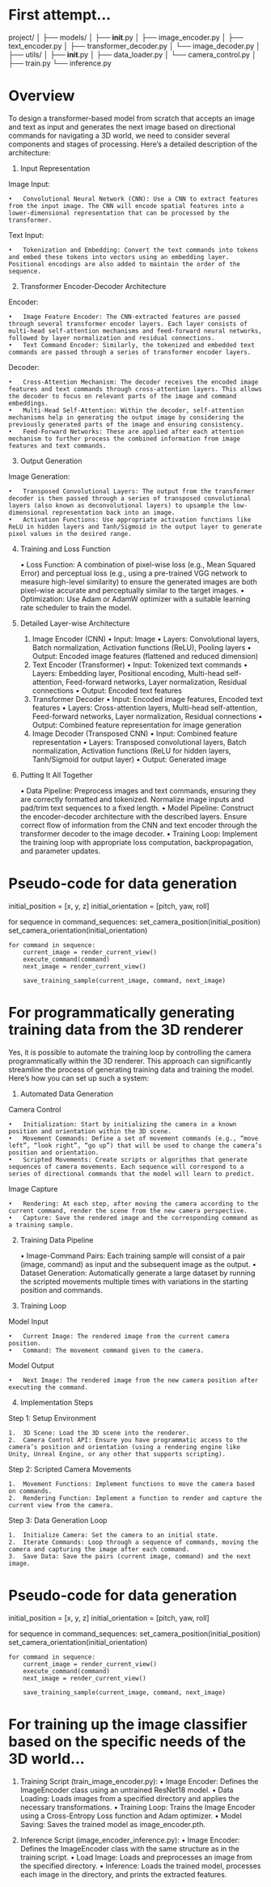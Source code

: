 # First attempt...

project/
│
├── models/
│   ├── __init__.py
│   ├── image_encoder.py
│   ├── text_encoder.py
│   ├── transformer_decoder.py
│   └── image_decoder.py
│
├── utils/
│   ├── __init__.py
│   ├── data_loader.py
│   └── camera_control.py
│
├── train.py
└── inference.py

# Overview

To design a transformer-based model from scratch that accepts an image and text as input and generates the next image based on directional commands for navigating a 3D world, we need to consider several components and stages of processing. Here’s a detailed description of the architecture:

1. Input Representation

Image Input:

	•	Convolutional Neural Network (CNN): Use a CNN to extract features from the input image. The CNN will encode spatial features into a lower-dimensional representation that can be processed by the transformer.

Text Input:

	•	Tokenization and Embedding: Convert the text commands into tokens and embed these tokens into vectors using an embedding layer. Positional encodings are also added to maintain the order of the sequence.

2. Transformer Encoder-Decoder Architecture

Encoder:

	•	Image Feature Encoder: The CNN-extracted features are passed through several transformer encoder layers. Each layer consists of multi-head self-attention mechanisms and feed-forward neural networks, followed by layer normalization and residual connections.
	•	Text Command Encoder: Similarly, the tokenized and embedded text commands are passed through a series of transformer encoder layers.

Decoder:

	•	Cross-Attention Mechanism: The decoder receives the encoded image features and text commands through cross-attention layers. This allows the decoder to focus on relevant parts of the image and command embeddings.
	•	Multi-Head Self-Attention: Within the decoder, self-attention mechanisms help in generating the output image by considering the previously generated parts of the image and ensuring consistency.
	•	Feed-Forward Networks: These are applied after each attention mechanism to further process the combined information from image features and text commands.

3. Output Generation

Image Generation:

	•	Transposed Convolutional Layers: The output from the transformer decoder is then passed through a series of transposed convolutional layers (also known as deconvolutional layers) to upsample the low-dimensional representation back into an image.
	•	Activation Functions: Use appropriate activation functions like ReLU in hidden layers and Tanh/Sigmoid in the output layer to generate pixel values in the desired range.

4. Training and Loss Function

	•	Loss Function: A combination of pixel-wise loss (e.g., Mean Squared Error) and perceptual loss (e.g., using a pre-trained VGG network to measure high-level similarity) to ensure the generated images are both pixel-wise accurate and perceptually similar to the target images.
	•	Optimization: Use Adam or AdamW optimizer with a suitable learning rate scheduler to train the model.

5. Detailed Layer-wise Architecture

	1.	Image Encoder (CNN)
	•	Input: Image
	•	Layers: Convolutional layers, Batch normalization, Activation functions (ReLU), Pooling layers
	•	Output: Encoded image features (flattened and reduced dimension)
	2.	Text Encoder (Transformer)
	•	Input: Tokenized text commands
	•	Layers: Embedding layer, Positional encoding, Multi-head self-attention, Feed-forward networks, Layer normalization, Residual connections
	•	Output: Encoded text features
	3.	Transformer Decoder
	•	Input: Encoded image features, Encoded text features
	•	Layers: Cross-attention layers, Multi-head self-attention, Feed-forward networks, Layer normalization, Residual connections
	•	Output: Combined feature representation for image generation
	4.	Image Decoder (Transposed CNN)
	•	Input: Combined feature representation
	•	Layers: Transposed convolutional layers, Batch normalization, Activation functions (ReLU for hidden layers, Tanh/Sigmoid for output layer)
	•	Output: Generated image

6. Putting It All Together

	•	Data Pipeline: Preprocess images and text commands, ensuring they are correctly formatted and tokenized. Normalize image inputs and pad/trim text sequences to a fixed length.
	•	Model Pipeline: Construct the encoder-decoder architecture with the described layers. Ensure correct flow of information from the CNN and text encoder through the transformer decoder to the image decoder.
	•	Training Loop: Implement the training loop with appropriate loss computation, backpropagation, and parameter updates.


# Pseudo-code for data generation
initial_position = [x, y, z]
initial_orientation = [pitch, yaw, roll]

for sequence in command_sequences:
    set_camera_position(initial_position)
    set_camera_orientation(initial_orientation)
    
    for command in sequence:
        current_image = render_current_view()
        execute_command(command)
        next_image = render_current_view()
        
        save_training_sample(current_image, command, next_image)


# For programmatically generating training data from the 3D renderer

Yes, it is possible to automate the training loop by controlling the camera programmatically within the 3D renderer. This approach can significantly streamline the process of generating training data and training the model. Here’s how you can set up such a system:

1. Automated Data Generation

Camera Control

	•	Initialization: Start by initializing the camera in a known position and orientation within the 3D scene.
	•	Movement Commands: Define a set of movement commands (e.g., “move left”, “look right”, “go up”) that will be used to change the camera’s position and orientation.
	•	Scripted Movements: Create scripts or algorithms that generate sequences of camera movements. Each sequence will correspond to a series of directional commands that the model will learn to predict.

Image Capture

	•	Rendering: At each step, after moving the camera according to the current command, render the scene from the new camera perspective.
	•	Capture: Save the rendered image and the corresponding command as a training sample.

2. Training Data Pipeline

	•	Image-Command Pairs: Each training sample will consist of a pair (image, command) as input and the subsequent image as the output.
	•	Dataset Generation: Automatically generate a large dataset by running the scripted movements multiple times with variations in the starting position and commands.

3. Training Loop

Model Input

	•	Current Image: The rendered image from the current camera position.
	•	Command: The movement command given to the camera.

Model Output

	•	Next Image: The rendered image from the new camera position after executing the command.

4. Implementation Steps

Step 1: Setup Environment

	1.	3D Scene: Load the 3D scene into the renderer.
	2.	Camera Control API: Ensure you have programmatic access to the camera’s position and orientation (using a rendering engine like Unity, Unreal Engine, or any other that supports scripting).

Step 2: Scripted Camera Movements

	1.	Movement Functions: Implement functions to move the camera based on commands.
	2.	Rendering Function: Implement a function to render and capture the current view from the camera.

Step 3: Data Generation Loop

	1.	Initialize Camera: Set the camera to an initial state.
	2.	Iterate Commands: Loop through a sequence of commands, moving the camera and capturing the image after each command.
	3.	Save Data: Save the pairs (current image, command) and the next image.


# Pseudo-code for data generation
initial_position = [x, y, z]
initial_orientation = [pitch, yaw, roll]

for sequence in command_sequences:
    set_camera_position(initial_position)
    set_camera_orientation(initial_orientation)
    
    for command in sequence:
        current_image = render_current_view()
        execute_command(command)
        next_image = render_current_view()
        
        save_training_sample(current_image, command, next_image)


# For training up the image classifier based on the specific needs of the 3D world...

1.	Training Script (train_image_encoder.py):
	•	Image Encoder: Defines the ImageEncoder class using an untrained ResNet18 model.
	•	Data Loading: Loads images from a specified directory and applies the necessary transformations.
	•	Training Loop: Trains the Image Encoder using a Cross-Entropy Loss function and Adam optimizer.
	•	Model Saving: Saves the trained model as image_encoder.pth.

2.	Inference Script (image_encoder_inference.py):
	•	Image Encoder: Defines the ImageEncoder class with the same structure as in the training script.
	•	Load Image: Loads and preprocesses an image from the specified directory.
	•	Inference: Loads the trained model, processes each image in the directory, and prints the extracted features.